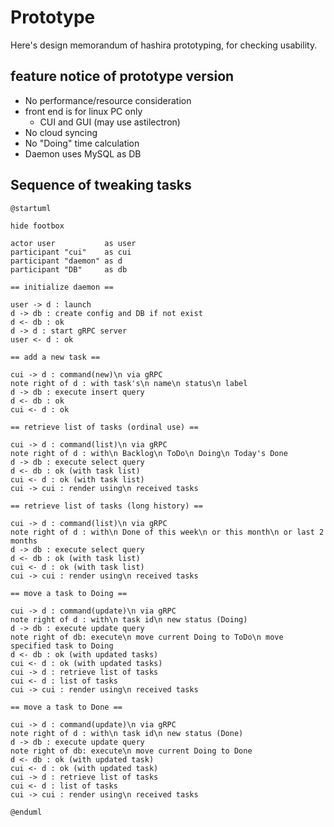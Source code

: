 # Prototype

Here's design memorandum of hashira prototyping, for checking usability.

## feature notice of prototype version

* No performance/resource consideration
* front end is for linux PC only
  * CUI and GUI (may use astilectron)
* No cloud syncing
* No "Doing" time calculation
* Daemon uses MySQL as DB

## Sequence of tweaking tasks

```uml
@startuml

hide footbox

actor user           as user
participant "cui"    as cui
participant "daemon" as d
participant "DB"     as db

== initialize daemon ==

user -> d : launch
d -> db : create config and DB if not exist
d <- db : ok
d -> d : start gRPC server
user <- d : ok

== add a new task ==

cui -> d : command(new)\n via gRPC
note right of d : with task's\n name\n status\n label
d -> db : execute insert query
d <- db : ok
cui <- d : ok

== retrieve list of tasks (ordinal use) ==

cui -> d : command(list)\n via gRPC
note right of d : with\n Backlog\n ToDo\n Doing\n Today's Done
d -> db : execute select query
d <- db : ok (with task list)
cui <- d : ok (with task list)
cui -> cui : render using\n received tasks

== retrieve list of tasks (long history) ==

cui -> d : command(list)\n via gRPC
note right of d : with\n Done of this week\n or this month\n or last 2 months
d -> db : execute select query
d <- db : ok (with task list)
cui <- d : ok (with task list)
cui -> cui : render using\n received tasks

== move a task to Doing ==

cui -> d : command(update)\n via gRPC
note right of d : with\n task id\n new status (Doing)
d -> db : execute update query
note right of db: execute\n move current Doing to ToDo\n move specified task to Doing
d <- db : ok (with updated tasks)
cui <- d : ok (with updated tasks)
cui -> d : retrieve list of tasks
cui <- d : list of tasks
cui -> cui : render using\n received tasks

== move a task to Done ==

cui -> d : command(update)\n via gRPC
note right of d : with\n task id\n new status (Done)
d -> db : execute update query
note right of db: execute\n move current Doing to Done
d <- db : ok (with updated task)
cui <- d : ok (with updated task)
cui -> d : retrieve list of tasks
cui <- d : list of tasks
cui -> cui : render using\n received tasks

@enduml
```

